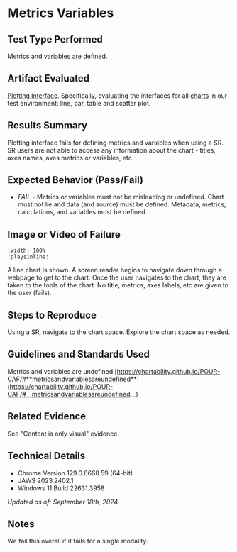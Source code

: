 # Metrics Variables

## Test Type Performed

Metrics and variables are defined.

## Artifact Evaluated

[Plotting interface](https://docs.bokeh.org/en/latest/docs/user_guide/basic.html#ug-basic). Specifically, evaluating the interfaces for all [charts](https://quansight-labs.github.io/bokeh-a11y-audit/#_ts1723552414769) in our test environment: line, bar, table and scatter plot.

## Results Summary

Plotting interface fails for defining metrics and variables when using a SR. SR users are not able to access any information about the chart - titles, axes names, axes metrics or variables, etc.

## Expected Behavior (Pass/Fail)

- _FAIL_ - Metrics or variables must not be misleading or undefined. Chart must not lie and data (and source) must be defined. Metadata, metrics, calculations, and variables must be defined.

## Image or Video of Failure

```{video} ./assets/plotting-interface_metrics-variables.mp4
:width: 100%
:playsinline:
```

A line chart is shown. A screen reader begins to navigate down through a webpage to get to the chart. Once the user navigates to the chart, they are taken to the tools of the chart. No title, metrics, axes labels, etc are given to the user (fails).

## Steps to Reproduce

Using a SR, navigate to the chart space. Explore the chart space as needed.

## Guidelines and Standards Used

Metrics and variables are undefined [https://chartability.github.io/POUR-CAF/#**metricsandvariablesareundefined**](https://chartability.github.io/POUR-CAF/#__metricsandvariablesareundefined__)

## Related Evidence

See "Content is only visual" evidence.

<!-- ## Known or Documented Issues
(If there is already a github issue created for this test or a related test, it will be listed here.) -->

## Technical Details

- Chrome Version 129.0.6668.59 (64-bit)
- JAWS 2023.2402.1
- Windows 11 Build 22631.3958

_Updated as of: September 18th, 2024_

## Notes

We fail this overall if it fails for a single modality.
